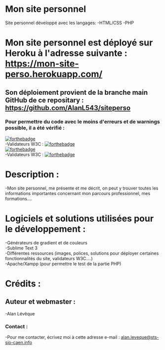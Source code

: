 # Mon site personnel
Site personnel développé avec les langages: 
-HTML/CSS
-PHP
# Mon site personnel est déployé sur Heroku à l'adresse suivante : https://mon-site-perso.herokuapp.com/
## Son déploiement provient de la branche main GitHub de ce repositary : https://github.com/AlanL543/siteperso
### Pour permettre du code avec le moins d'erreurs et de warnings possible, il a été vérifié : 
[![forthebadge](https://forthebadge.com/images/badges/uses-html.svg)](https://forthebadge.com)  
-Validateurs W3C : [![forthebadge](https://forthebadge.com/images/badges/uses-css.svg)](https://forthebadge.com)  
[![forthebadge](https://forthebadge.com/images/badges/uses-git.svg)](https://forthebadge.com)  
-Validateurs W3C : [![forthebadge](https://forthebadge.com/images/badges/validated-html5.svg)](https://forthebadge.com)  
# Description : 
-Mon site personnel, me présente et me décrit, on peut y trouver toutes les informations importantes concernant mon parcours professionnel, mes formations....
# Logiciels et solutions utilisées pour le développement : 
-Générateurs de gradient et de couleurs  
-Sublime Text 3  
-Différentes ressources (images, polices, solutions pour déployer certaines fonctionnalités du site, validateurs W3C....)  
-Apache/Xampp (pour permettre le test de la partie PHP)  
# Crédits : 
## Auteur et webmaster : 
-Alan Lévêque
### Contact : 
-Pour me contacter, écrivez moi à cette adresse e-mail : alan.leveque@sts-sio-caen.info 
